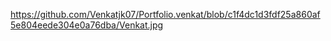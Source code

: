 https://github.com/Venkatjk07/Portfolio.venkat/blob/c1f4dc1d3fdf25a860af5e804eede304e0a76dba/Venkat.jpg
